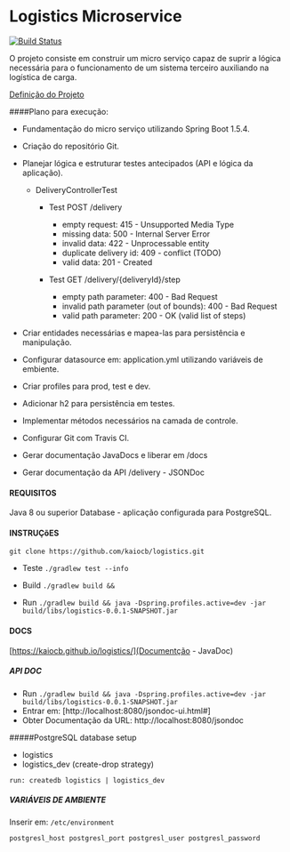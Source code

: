 # Logistics Microservice

[![Build Status](https://travis-ci.org/kaiocb/logistics.svg?branch=master)](https://travis-ci.org/kaiocb/logistics)

O projeto consiste em construir um micro serviço capaz de suprir a lógica necessária para o funcionamento de um sistema 
terceiro auxiliando na logística de carga.

[Definição do Projeto](PROJECT.md)

####Plano para execução:
* Fundamentação do micro serviço utilizando Spring Boot 1.5.4.
* Criação do repositório Git.
* Planejar lógica e estruturar testes antecipados (API e lógica da aplicação).
    * DeliveryControllerTest 
        * Test POST /delivery
            * empty request: 415 - Unsupported Media Type
            * missing data: 500 - Internal Server Error
            * invalid data: 422 - Unprocessable entity
            * duplicate delivery id: 409 - conflict (TODO)
            * valid data: 201 - Created
            
        * Test GET /delivery/{deliveryId}/step
            * empty path parameter: 400 - Bad Request
            * invalid path parameter (out of bounds): 400 - Bad Request
            * valid path parameter: 200 - OK (valid list of steps)
            
* Criar entidades necessárias e mapea-las para persistência e manipulação.
* Configurar datasource em: application.yml utilizando variáveis de embiente.
* Criar profiles para prod, test e dev.
* Adicionar h2 para persistência em testes.
* Implementar métodos necessários na camada de controle.
* Configurar Git com Travis CI.
* Gerar documentação JavaDocs e liberar em /docs
* Gerar documentação da API /delivery - JSONDoc

#### REQUISITOS
Java 8 ou superior
Database - aplicação configurada para PostgreSQL.


#### INSTRUÇõES

`git clone https://github.com/kaiocb/logistics.git`

* Teste `./gradlew test --info`

* Build `./gradlew build && `

* Run `./gradlew build && java -Dspring.profiles.active=dev -jar build/libs/logistics-0.0.1-SNAPSHOT.jar `

#### DOCS

[https://kaiocb.github.io/logistics/](Documentção - JavaDoc)

##### API DOC

* Run `./gradlew build && java -Dspring.profiles.active=dev -jar build/libs/logistics-0.0.1-SNAPSHOT.jar `
* Entrar em: [http://localhost:8080/jsondoc-ui.html#]
* Obter Documentação da URL: http://localhost:8080/jsondoc 

 
#####PostgreSQL database setup
* logistics
* logistics_dev (create-drop strategy)

`run: createdb logistics | logistics_dev`

##### VARIÁVEIS DE AMBIENTE

Inserir em: `/etc/environment`

`postgresl_host
postgresl_port
postgresl_user
postgresl_password`